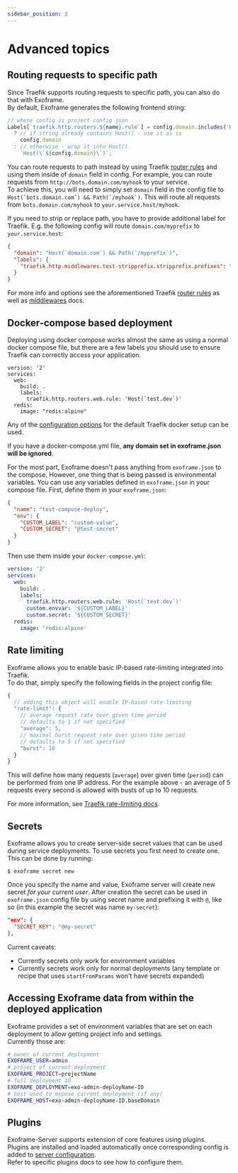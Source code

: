 ```yaml
---
sidebar_position: 3
---
```


# Advanced topics

## Routing requests to specific path

Since Traefik supports routing requests to specific path, you can also do that with Exoframe.  
By default, Exoframe generates the following frontend string:

```js
// where config is project config json
Labels[`traefik.http.routers.${name}.rule`] = config.domain.includes('Host(')
  ? // if string already contains Host() - use it as is
    config.domain
  : // otherwise - wrap it into Host()
    `Host(\`${config.domain}\`)`;
```

You can route requests to path instead by using Traefik [router rules](https://docs.traefik.io/routing/routers/#rule) and using them inside of `domain` field in config.
For example, you can route requests from `http://bots.domain.com/myhook` to your service.  
To achieve this, you will need to simply set `domain` field in the config file to ``Host(`bots.domain.com`) && Path(`/myhook`)``.
This will route all requests from `bots.domain.com/myhook` to `your.service.host/myhook`.

If you need to strip or replace path, you have to provide additional label for Traefik.
E.g. the following config will route `domain.com/myprefix` to `your.service.host`:

```json
{
  "domain": "Host(`domain.com`) && Path(`/myprefix`)",
  "labels": {
    "traefik.http.middlewares.test-stripprefix.stripprefix.prefixes": "/myprefix"
  }
}
```

For more info and options see the aforementioned Traefik [router rules](https://docs.traefik.io/routing/routers/#rule) as well as [middlewares](https://docs.traefik.io/middlewares/overview/) docs.

## Docker-compose based deployment

Deploying using docker compose works almost the same as using a normal docker compose file, but there are a few labels you should use to ensure Traefik can correctly access your application.

    version: '2'
    services:
      web:
        build: .
        labels:
          traefik.http.routers.web.rule: 'Host(`test.dev`)'
      redis:
        image: "redis:alpine"

Any of the [configuration options](https://docs.traefik.io/reference/dynamic-configuration/docker/) for the default Traefik docker setup can be used.

If you have a docker-compose.yml file, **any domain set in exoframe.json will be ignored**.

For the most part, Exoframe doesn't pass anything from `exoframe.json` to the compose.
However, one thing that is being passed is environmental variables.
You can use any variables defined in `exoframe.json` in your compose file.
First, define them in your `exoframe.json`:

```json
{
  "name": "test-compose-deploy",
  "env": {
    "CUSTOM_LABEL": "custom-value",
    "CUSTOM_SECRET": "@test-secret"
  }
}
```

Then use them inside your `docker-compose.yml`:

```yaml
version: '2'
services:
  web:
    build: .
    labels:
      traefik.http.routers.web.rule: 'Host(`test.dev`)'
      custom.envvar: '${CUSTOM_LABEL}'
      custom.secret: '${CUSTOM_SECRET}'
  redis:
    image: 'redis:alpine'
```

## Rate limiting

Exoframe allows you to enable basic IP-based rate-limiting integrated into Traefik.  
To do that, simply specify the following fields in the project config file:

```js
{
  // adding this object will enable IP-based rate-limiting
  "rate-limit": {
    // average request rate over given time period
    // defaults to 1 if not specified
    "average": 5,
    // maximal burst request rate over given time period
    // defaults to 5 if not specified
    "burst": 10
  }
}
```

This will define how many requests (`average`) over given time (`period`) can be performed from one IP address.
For the example above - an average of 5 requests every second is allowed with busts of up to 10 requests.

For more information, see [Traefik rate-limiting docs](https://docs.traefik.io/middlewares/ratelimit/).

## Secrets

Exoframe allows you to create server-side secret values that can be used during service deployments.
To use secrets you first need to create one. This can be done by running:

```
$ exoframe secret new
```

Once you specify the name and value, Exoframe server will create new secret _for your current user_.
After creation the secret can be used in `exoframe.json` config file by using secret name and prefixing it with `@`, like so (in this example the secret was name `my-secret`):

```json
"env": {
  "SECRET_KEY": "@my-secret"
},
```

Current caveats:

- Currently secrets only work for environment variables
- Currently secrets work only for normal deployments (any template or recipe that uses `startFromParams` won't have secrets expanded)

## Accessing Exoframe data from within the deployed application

Exoframe provides a set of environment variables that are set on each deployment to allow getting project info and settings.  
Currently those are:

```bash
# owner of current deployment
EXOFRAME_USER=admin
# project of current deployment
EXOFRAME_PROJECT=projectName
# full deployment ID
EXOFRAME_DEPLOYMENT=exo-admin-deployName-ID
# host used to expose current deployment (if any)
EXOFRAME_HOST=exo-admin-deployName-ID.baseDomain
```

## Plugins

Exoframe-Server supports extension of core features using plugins.  
Plugins are installed and loaded automatically once corresponding config is added to [server configuration](./server.md).  
Refer to specific plugins docs to see how to configure them.
